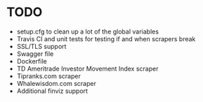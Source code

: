 TODO
======
* setup.cfg to clean up a lot of the global variables
* Travis CI and unit tests for testing if and when scrapers break
* SSL/TLS support
* Swagger file
* Dockerfile
* TD Ameritrade Investor Movement Index scraper
* Tipranks.com scraper
* Whalewisdom.com scraper
* Additional finviz support

